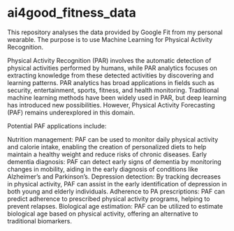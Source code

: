 # ai4good_fitness_data
This repository analyses the data provided by Google Fit from my personal wearable. The purpose is to use Machine Learning for Physical Activity Recognition.


Physical Activity Recognition (PAR) involves the automatic detection of physical activities performed by humans, while PAR analytics focuses on extracting knowledge from these detected activities by discovering and learning patterns. PAR analytics has broad applications in fields such as security, entertainment, sports, fitness, and health monitoring. Traditional machine learning methods have been widely used in PAR, but deep learning has introduced new possibilities. However, Physical Activity Forecasting (PAF) remains underexplored in this domain.

Potential PAF applications include:

Nutrition management: PAF can be used to monitor daily physical activity and calorie intake, enabling the creation of personalized diets to help maintain a healthy weight and reduce risks of chronic diseases.
Early dementia diagnosis: PAF can detect early signs of dementia by monitoring changes in mobility, aiding in the early diagnosis of conditions like Alzheimer’s and Parkinson’s.
Depression detection: By tracking decreases in physical activity, PAF can assist in the early identification of depression in both young and elderly individuals.
Adherence to PA prescriptions: PAF can predict adherence to prescribed physical activity programs, helping to prevent relapses.
Biological age estimation: PAF can be utilized to estimate biological age based on physical activity, offering an alternative to traditional biomarkers.